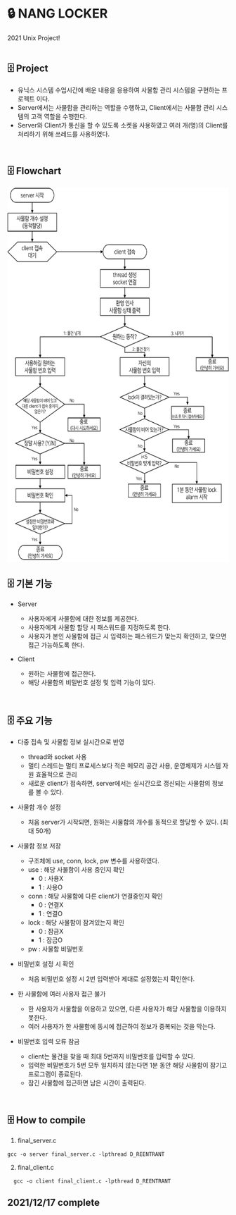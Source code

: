 # 🔒 NANG LOCKER
2021 Unix Project!   
</br>



## 🗄 Project
* 유닉스 시스템 수업시간에 배운 내용을 응용하여 사물함 관리 시스템을 구현하는 프로젝트 이다.  
* Server에서는 사물함을 관리하는 역할을 수행하고, Client에서는 사물함 관리 시스템의 고객 역할을 수행한다.  
* Server와 Client가 통신을 할 수 있도록 소켓을 사용하였고 여러 개(명)의 Client를 처리하기 위해 쓰레드를 사용하였다.      
</br>

## 🗄 Flowchart  
<img src="./img/2.png" width="550" height="850">
</br>

## 🗄 기본 기능
* Server
  - 사용자에게 사물함에 대한 정보를 제공한다.
  - 사용자에게 사물함 할당 시 패스워드를 지정하도록 한다.
  - 사용자가 본인 사물함에 접근 시 입력하는 패스워드가 맞는지 확인하고, 맞으면 접근 가능하도록 한다.
   
* Client
  - 원하는 사물함에 접근한다.
  - 해당 사물함의 비밀번호 설정 및 입력 기능이 있다.   
</br>   
   
## 🗄 주요 기능
* 다중 접속 및 사물함 정보 실시간으로 반영
  - thread와 socket 사용
  - 멀티 스레드는 멀티 프로세스보다 적은 메모리 공간 사용, 운영체제가 시스템 자원 효율적으로 관리
  - 새로운 client가 접속하면, server에서는 실시간으로 갱신되는 사물함의 정보를 볼 수 있다.
   
* 사물함 개수 설정
  - 처음 server가 시작되면, 원하는 사물함의 개수를 동적으로 할당할 수 있다. (최대 50개)
   
* 사물함 정보 저장
  - 구조체에 use, conn, lock, pw 변수를 사용하였다.
  - use : 해당 사물함이 사용 중인지 확인
    + 0 : 사용X
    + 1 : 사용O
  - conn : 해당 사물함에 다른 client가 연결중인지 확인
    + 0 : 연결X
    + 1 : 연결O   
  - lock : 해당 사물함이 잠겨있는지 확인
    + 0 : 잠금X
    + 1 : 잠금O
  - pw : 사물함 비밀번호
   
* 비밀번호 설정 시 확인
  - 처음 비밀번호 설정 시 2번 입력받아 제대로 설정했는지 확인한다.
   
* 한 사물함에 여러 사용자 접근 불가
  - 한 사용자가 사물함을 이용하고 있으면, 다른 사용자가 해당 사물함을 이용하지 못한다.
  - 여러 사용자가 한 사물함에 동시에 접근하여 정보가 중복되는 것을 막는다.
   
* 비밀번호 입력 오류 잠금
  - client는 물건을 찾을 때 최대 5번까지 비밀번호를 입력할 수 있다.
  - 입력한 비밀번호가 5번 모두 일치하지 않는다면 1분 동안 해당 사물함이 잠기고 프로그램이 종료된다.
  - 잠긴 사물함에 접근하면 남은 시간이 출력된다.
</br>

## 🗄 How to compile
1. final_server.c   
```
gcc -o server final_server.c -lpthread D_REENTRANT
```

2. final_client.c   
```
  gcc -o client final_client.c -lpthread D_REENTRANT   
````


## 2021/12/17 complete
